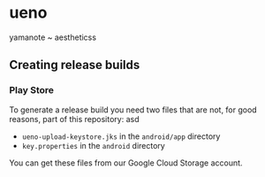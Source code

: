 # ueno

yamanote ~ aestheticss

## Creating release builds

### Play Store

To generate a release build you need two files that are not, for good reasons, part of this repository: 
asd
- `ueno-upload-keystore.jks` in the `android/app` directory 
- `key.properties` in the `android` directory 

You can get these files from our Google Cloud Storage account. 
